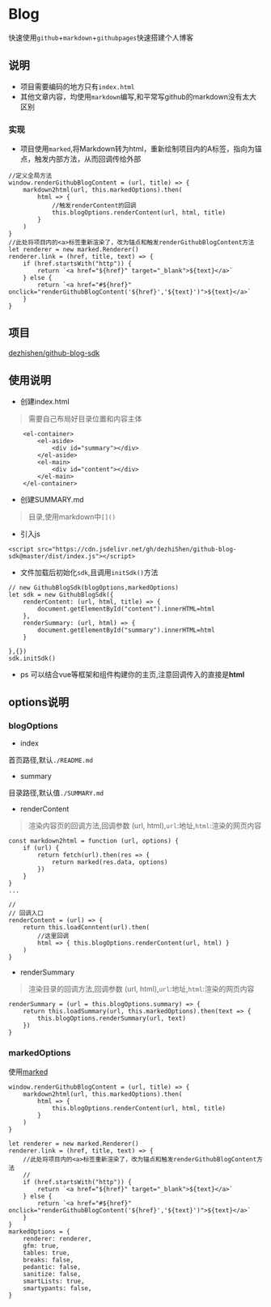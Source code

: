 # Blog
快速使用`github`+`markdown`+`githubpages`快速搭建个人博客
## 说明
* 项目需要编码的地方只有`index.html`
* 其他文章内容，均使用`markdown`编写,和平常写github的markdown没有太大区别
### 实现
* 项目使用`marked`,将Markdown转为html，重新绘制项目内的A标签，指向为锚点，触发内部方法，从而回调传给外部
```
//定义全局方法
window.renderGithubBlogContent = (url, title) => {
    markdown2html(url, this.markedOptions).then(
        html => {
            //触发renderContent的回调
            this.blogOptions.renderContent(url, html, title)
        }
    )
}
//此处将项目内的<a>标签重新渲染了，改为锚点和触发renderGithubBlogContent方法
let renderer = new marked.Renderer()
renderer.link = (href, title, text) => {
    if (href.startsWith("http")) {
        return `<a href="${href}" target="_blank">${text}</a>`
    } else {
        return `<a href="#${href}" onclick="renderGithubBlogContent('${href}','${text}')">${text}</a>`
    }
}
```
## 项目
[dezhishen/github-blog-sdk](https://github.com/dezhishen/github-blog-sdk)
## 使用说明
* 创建index.html
> 需要自己布局好目录位置和内容主体
```
    <el-container>
        <el-aside>
            <div id="summary"></div>
        </el-aside>
        <el-main>
            <div id="content"></div>
        </el-main>
    </el-container>
```
* 创建SUMMARY.md
> 目录,使用markdown中`[]()`
* 引入js
```
<script src="https://cdn.jsdelivr.net/gh/dezhiShen/github-blog-sdk@master/dist/index.js"></script>
```
* 文件加载后初始化`sdk`,且调用`initSdk()`方法
```
// new GithubBlogSdk(blogOptions,markedOptions)
let sdk = new GithubBlogSdk({
    renderContent: (url, html, title) => {
        document.getElementById("content").innerHTML=html
    },
    renderSummary: (url, html) => {
        document.getElementById("summary").innerHTML=html
    }

},{})
sdk.initSdk()
```
* ps 可以结合vue等框架和组件构建你的主页,注意回调传入的直接是**html**
## options说明
### blogOptions
* index

首页路径,默认`./README.md`
* summary

目录路径,默认值`./SUMMARY.md`
* renderContent
> 渲染内容页的回调方法,回调参数 (url, html),`url`:地址,`html`:渲染的网页内容
```
const markdown2html = function (url, options) {
    if (url) {
        return fetch(url).then(res => {
            return marked(res.data, options)
        })
    }
}
...

// 
// 回调入口
renderContent = (url) => {
    return this.loadConntent(url).then(
        //这里回调
        html => { this.blogOptions.renderContent(url, html) }
    )
}
```

* renderSummary
> 渲染目录的回调方法,回调参数 (url, html),`url`:地址,`html`:渲染的网页内容
```
renderSummary = (url = this.blogOptions.summary) => {
    return this.loadSummary(url, this.markedOptions).then(text => {
        this.blogOptions.renderSummary(url, text)
    })
}

```
### markedOptions

使用[marked](https://github.com/markedjs/marked)
```
window.renderGithubBlogContent = (url, title) => {
    markdown2html(url, this.markedOptions).then(
        html => {
            this.blogOptions.renderContent(url, html, title)
        }
    )
}

let renderer = new marked.Renderer()
renderer.link = (href, title, text) => {
    //此处将项目内的<a>标签重新渲染了，改为锚点和触发renderGithubBlogContent方法
    //
    if (href.startsWith("http")) {
        return `<a href="${href}" target="_blank">${text}</a>`
    } else {
        return `<a href="#${href}" onclick="renderGithubBlogContent('${href}','${text}')">${text}</a>`
    }
}
markedOptions = {
    renderer: renderer,
    gfm: true,
    tables: true,
    breaks: false,
    pedantic: false,
    sanitize: false,
    smartLists: true,
    smartypants: false,
}
```